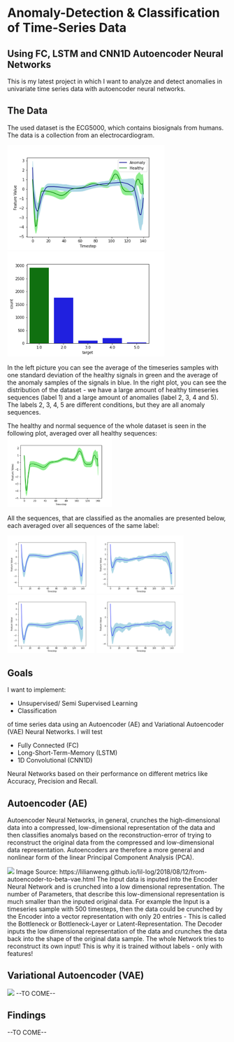 # Anomaly-Detection & Classification of Time-Series Data
## Using FC, LSTM and CNN1D Autoencoder Neural Networks
This is my latest project in which I want to analyze and detect anomalies in univariate time series data with autoencoder neural networks.
## The Data 
The used dataset is the ECG5000, which contains biosignals from humans. The data is a collection from an electrocardiogram.

<img src="Plots/Dataset.png" width="360"> <img src="Plots/Data_distribution.png" width="360">

In the left picture you can see the average of the timeseries samples with one standard deviation of the healthy signals in green and the average of the anomaly samples of the signals in blue. In the right plot, you can see the distribution of the dataset - we have a large amount of healthy timeseries sequences (label 1) and a large amount of anomalies (label 2, 3, 4 and 5). The labels 2, 3, 4, 5 are different conditions, but they are all anomaly sequences.

The healthy and normal sequence of the whole dataset is seen in the following plot, averaged over all healthy sequences:
<img src="Plots/1.png" width="240">

All the sequences, that are classified as the anomalies are presented below, each averaged over all sequences of the same label:

<img src="Plots/2.png" width="200"> <img src="Plots/3.png" width="200"> <img src="Plots/4.png" width="200">  <img src="Plots/5.png" width="200">

## Goals
I want to implement:
- Unsupervised/ Semi Supervised Learning
- Classification

of time series data using an Autoencoder (AE) and Variational Autoencoder (VAE) Neural Networks.
I will test
- Fully Connected (FC)
- Long-Short-Term-Memory (LSTM)
- 1D Convolutional (CNN1D)

Neural Networks based on their performance on different metrics like Accuracy, Precision and Recall.

## Autoencoder (AE)
Autoencoder Neural Networks, in general, crunches the high-dimensional data into  a compressed, low-dimensional representation of the data and then classifies anomalys based on the reconstruction-error of trying to reconstruct the original data from the compressed and low-dimensional data representation. Autoencoders are therefore a more general and nonlinear form of the linear Principal Component Analysis (PCA).

<img src="https://lilianweng.github.io/lil-log/assets/images/autoencoder-architecture.png" width="500">
Image Source: https://lilianweng.github.io/lil-log/2018/08/12/from-autoencoder-to-beta-vae.html
The Input data is inputed into the Encoder Neural Network and is crunched into a low dimensional representation. The number of Parameters, that describe this low-dimensional representation is much smaller than the inputed original data. For example the Input is a timeseries sample with 500 timesteps, then the data could be crunched by the Encoder into a vector representation with only 20 entries - This is called the Bottleneck or Bottleneck-Layer or Latent-Representation.
The Decoder inputs the low dimensional representation of the data and crunches the data back into the shape of the original data sample. The whole Network tries to reconstruct its own input! This is why it is trained without labels - only with features!

## Variational Autoencoder (VAE)
<img src="https://lilianweng.github.io/lil-log/assets/images/vae-gaussian.png" width="500">
--TO COME--

## Findings 
--TO COME--

